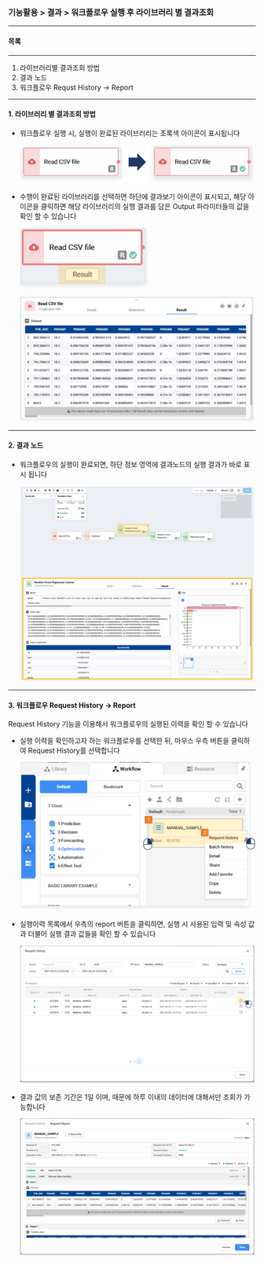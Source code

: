 ### 기능활용 > 결과 > 워크플로우 실행 후 라이브러리 별 결과조회



------

#### 목록

------

1. 라이브러리별 결과조회 방법
2. 결과 노드
3. 워크플로우 Requst History -> Report



------

#### 1. 라이브러리 별 결과조회 방법



- 워크플로우 실행 시, 실행이 완료된 라이브러리는 초록색 아이콘이 표시됩니다

  ![](./img/기능활용_03_결과_01_워크플로우_실행후_라이브러리별_결과조회-01.png)

  

- 수행이 완료된 라이브러리를 선택하면 하단에 결과보기 아이콘이 표시되고, 해당 아이콘을 클릭하면 해당 라이브러리의 실행 결과를 담은 Output 파라미터들의 값을 확인 할 수 있습니다

  ![](./img/기능활용_03_결과_01_워크플로우_실행후_라이브러리별_결과조회-02.png)

  

  ![](./img/기능활용_03_결과_01_워크플로우_실행후_라이브러리별_결과조회-03.png)



------

#### 2. 결과 노드



- 워크플로우의 실행이 완료되면, 하단 정보 영역에 결과노드의 실행 결과가 바로 표시 됩니다

  ![](./img/기능활용_03_결과_01_워크플로우_실행후_라이브러리별_결과조회-04.png)

  




------

#### 3. 워크플로우 Request History -> Report

Request History 기능을 이용해서 워크플로우의 실행된 이력을 확인 할 수 있습니다



- 실행 이력을 확인하고자 하는 워크플로우를 선택한 뒤, 마우스 우측 버튼을 클릭하여 Request History를 선택합니다

  ![](./img/기능활용_03_결과_01_워크플로우_실행후_라이브러리별_결과조회-05.png)

  

- 실행이력 목록에서 우측의 report 버튼을 클릭하면, 실행 시 사용된 입력 및 속성 값과 더불어 실행 결과 값들을 확인 할 수 있습니다

  ![](./img/기능활용_03_결과_01_워크플로우_실행후_라이브러리별_결과조회-06.png)

- 결과 값의 보존 기간은 1일 이며, 때문에 하루 이내의 데이터에 대해서만 조회가 가능합니다

  ![](./img/기능활용_03_결과_01_워크플로우_실행후_라이브러리별_결과조회-07.png)

